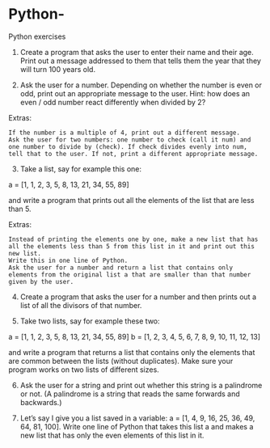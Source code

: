# Python-
Python exercises

1. Create a program that asks the user to enter their name and their age. Print out a message 
addressed to them that tells them the year that they will turn 100 years old.

2. Ask the user for a number. Depending on whether the number is even or odd, print out an appropriate message to the user. Hint: how does an even / odd number react differently when divided by 2?

Extras:

    If the number is a multiple of 4, print out a different message.
    Ask the user for two numbers: one number to check (call it num) and one number to divide by (check). If check divides evenly into num, tell that to the user. If not, print a different appropriate message.

3. Take a list, say for example this one:

  a = [1, 1, 2, 3, 5, 8, 13, 21, 34, 55, 89]

and write a program that prints out all the elements of the list that are less than 5.

Extras:

    Instead of printing the elements one by one, make a new list that has all the elements less than 5 from this list in it and print out this new list.
    Write this in one line of Python.
    Ask the user for a number and return a list that contains only elements from the original list a that are smaller than that number given by the user.


4. Create a program that asks the user for a number and then prints out a list of all the divisors of that number.

5. Take two lists, say for example these two:

  a = [1, 1, 2, 3, 5, 8, 13, 21, 34, 55, 89]
  b = [1, 2, 3, 4, 5, 6, 7, 8, 9, 10, 11, 12, 13]

and write a program that returns a list that contains only the elements that are common between the lists (without duplicates). Make sure your program works on two lists of different sizes.


6. Ask the user for a string and print out whether this string is a palindrome or not. (A palindrome is a string that reads the same forwards and backwards.)


7. Let’s say I give you a list saved in a variable: a = [1, 4, 9, 16, 25, 36, 49, 64, 81, 100]. Write one line of Python that takes this list a and makes a new list that has only the even elements of this list in it.